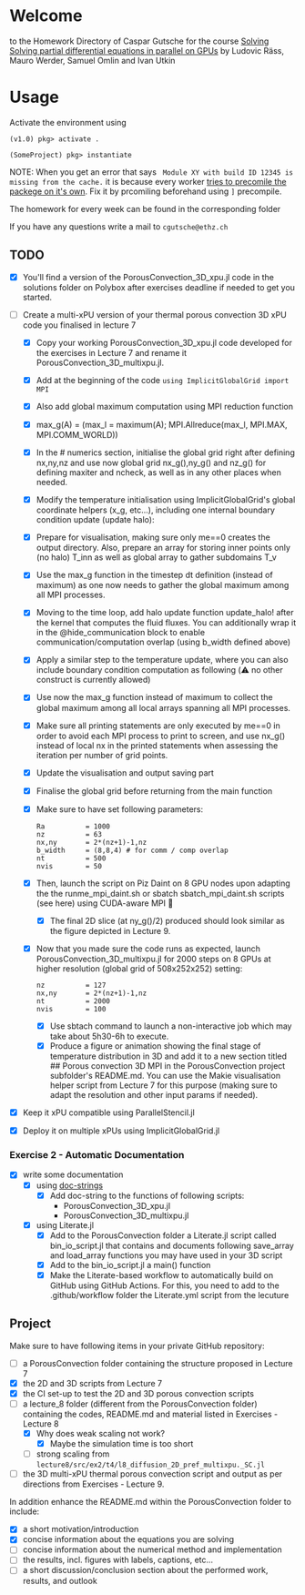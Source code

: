 # Welcome 
to the Homework Directory of Caspar Gutsche for the course [Solving Solving partial differential equations in parallel on GPUs](https://pde-on-gpu.vaw.ethz.ch/) by Ludovic Räss,   Mauro Werder,   Samuel Omlin and Ivan Utkin

# Usage
Activate the environment using
```
(v1.0) pkg> activate .

(SomeProject) pkg> instantiate
```

NOTE: When you get an error that says
` Module XY with build ID 12345 is missing from the cache.` it is because every worker [tries to precomile the packege on it's own](https://stackoverflow.com/questions/55410326/module-does-not-support-precompilation-but-is-imported-by-a-module-that-does). Fix it by prcomiling beforehand using `]` precompile.

The homework for every week can be found in the corresponding folder

If you have any questions write a mail to `cgutsche@ethz.ch`

## TODO
- [X] You'll find a version of the PorousConvection_3D_xpu.jl code in the solutions folder on Polybox after exercises deadline if needed to get you started.
- [ ] Create a multi-xPU version of your thermal porous convection 3D xPU code you finalised in lecture 7
  - [X] Copy your working PorousConvection_3D_xpu.jl code developed for the exercises in Lecture 7 and rename it PorousConvection_3D_multixpu.jl.
  - [X] Add at the beginning of the code ```using ImplicitGlobalGrid
import MPI```
  - [X] Also add global maximum computation using MPI reduction function
  - [X] max_g(A) = (max_l = maximum(A); MPI.Allreduce(max_l, MPI.MAX, MPI.COMM_WORLD))
  - [X] In the # numerics section, initialise the global grid right after defining nx,ny,nz and use now global grid nx_g(),ny_g() and nz_g() for defining maxiter and ncheck, as well as in any other places when needed.
  - [X] Modify the temperature initialisation using ImplicitGlobalGrid's global coordinate helpers (x_g, etc...), including one internal boundary condition update (update halo):
  - [X] Prepare for visualisation, making sure only me==0 creates the output directory. Also, prepare an array for storing inner points only (no halo) T_inn as well as global array to gather subdomains T_v
  - [X] Use the max_g function in the timestep dt definition (instead of maximum) as one now needs to gather the global maximum among all MPI processes.
  - [X] Moving to the time loop, add halo update function update_halo! after the kernel that computes the fluid fluxes. You can additionally wrap it in the @hide_communication block to enable communication/computation overlap (using b_width defined above)
  - [X] Apply a similar step to the temperature update, where you can also include boundary condition computation as following (⚠️ no other construct is currently allowed)
  - [X] Use now the max_g function instead of maximum to collect the global maximum among all local arrays spanning all MPI processes.
  - [X] Make sure all printing statements are only executed by me==0 in order to avoid each MPI process to print to screen, and use nx_g() instead of local nx in the printed statements when assessing the iteration per number of grid points.
  - [X] Update the visualisation and output saving part
  - [X] Finalise the global grid before returning from the main function
  - [X] Make sure to have set following parameters:
    ```lx,ly,lz    = 40.0,20.0,20.0
    Ra          = 1000
    nz          = 63
    nx,ny       = 2*(nz+1)-1,nz
    b_width     = (8,8,4) # for comm / comp overlap
    nt          = 500
    nvis        = 50

    ```
  - [X] Then, launch the script on Piz Daint on 8 GPU nodes upon adapting the the runme_mpi_daint.sh or sbatch sbatch_mpi_daint.sh scripts (see here) using CUDA-aware MPI 🚀
    - [X] The final 2D slice (at ny_g()/2) produced should look similar as the figure depicted in Lecture 9.
  - [X] Now that you made sure the code runs as expected, launch PorousConvection_3D_multixpu.jl for 2000 steps on 8 GPUs at higher resolution (global grid of 508x252x252) setting:

    ```
    nz          = 127
    nx,ny       = 2*(nz+1)-1,nz
    nt          = 2000
    nvis        = 100    
    ```

    -[X] Use sbtach command to launch a non-interactive job which may take about 5h30-6h to execute.
    - [X] Produce a figure or animation showing the final stage of temperature distribution in 3D and add it to a new section titled ## Porous convection 3D MPI in the PorousConvection project subfolder's README.md. You can use the Makie visualisation helper script from Lecture 7 for this purpose (making sure to adapt the resolution and other input params if needed).

- [X] Keep it xPU compatible using ParallelStencil.jl

- [X] Deploy it on multiple xPUs using ImplicitGlobalGrid.jl

### Exercise 2 - Automatic Documentation
- [X] write some documentation
  - [X] using [doc-strings]([https://](https://docs.julialang.org/en/v1/manual/documentation/))
    - [X] Add doc-string to the functions of following scripts:
      - PorousConvection_3D_xpu.jl
      - PorousConvection_3D_multixpu.jl
  - [X] using Literate.jl
    - [X] Add to the PorousConvection folder a Literate.jl script called bin_io_script.jl that contains and documents following save_array and load_array functions you may have used in your 3D script
    - [X] Add to the bin_io_script.jl a main() function
    - [X] Make the Literate-based workflow to automatically build on GitHub using GitHub Actions. For this, you need to add to the .github/workflow folder the Literate.yml script from the lecuture

## Project
Make sure to have following items in your private GitHub repository:
- [ ] a PorousConvection folder containing the structure proposed in Lecture 7
- [X] the 2D and 3D scripts from Lecture 7
- [X] the CI set-up to test the 2D and 3D porous convection scripts
- [ ] a lecture_8 folder (different from the PorousConvection folder) containing the codes, README.md and material listed in Exercises - Lecture 8
  - [X] Why does weak scaling not work?
    - [X] Maybe the simulation time is too short
  - [ ] strong scaling from `lecture8/src/ex2/t4/l8_diffusion_2D_pref_multixpu._SC.jl`
- [ ] the 3D multi-xPU thermal porous convection script and output as per directions from Exercises - Lecture 9.

In addition enhance the README.md within the PorousConvection folder to include:
- [X] a short motivation/introduction
- [X] concise information about the equations you are solving
- [ ] concise information about the numerical method and implementation
- [ ] the results, incl. figures with labels, captions, etc...
- [ ] a short discussion/conclusion section about the performed work, results, and outlook
